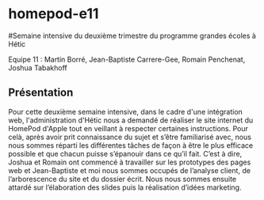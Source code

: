 # homepod-e11

#Semaine intensive du deuxième trimestre du programme grandes écoles à Hétic

Equipe 11 : Martin Borré, Jean-Baptiste Carrere-Gee, Romain Penchenat, Joshua Tabakhoff

## Présentation
Pour cette deuxième semaine intensive, dans le cadre d'une intégration web, l'administration d'Hétic nous a demandé de réaliser le site internet du HomePod d'Apple tout en veillant à  respecter certaines instructions.
Pour celà, après avoir prit connaissance du sujet et s’être familiarisé avec, nous nous sommes réparti les différentes tâches de façon à être le plus efficace possible et que chacun puisse s’épanouir dans ce qu’il fait. C’est à dire, Joshua et Romain ont commencé à travailler sur les prototypes des pages web et Jean-Baptiste et moi nous sommes occupés de l’analyse client, de l’arborescence du site et du dossier écrit. Nous nous sommes ensuite attardé sur l’élaboration des slides puis la réalisation d’idées marketing.

